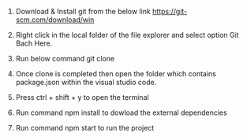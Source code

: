 1) Download & Install git from the below link
https://git-scm.com/download/win

2) Right click in the local folder of the file explorer and select option Git Bach Here.
3) Run below command 
   git clone <link>
4) Once clone is completed then open the folder which contains package.json within the visual studio code.
5) Press ctrl + shift + y to open the terminal
6) Run command npm install to dowload the external dependencies
5) Run command npm start to run the project
